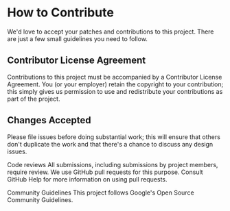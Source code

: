 # How to Contribute

We'd love to accept your patches and contributions to this project. There are just a few small guidelines you need to follow.

## Contributor License Agreement
Contributions to this project must be accompanied by a Contributor License Agreement. You (or your employer) retain the copyright to your contribution; this simply gives us permission to use and redistribute your contributions as part of the project.


## Changes Accepted
Please file issues before doing substantial work; this will ensure that others don't duplicate the work and that there's a chance to discuss any design issues.

Code reviews
All submissions, including submissions by project members, require review. We use GitHub pull requests for this purpose. Consult GitHub Help for more information on using pull requests.

Community Guidelines
This project follows Google's Open Source Community Guidelines.